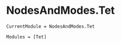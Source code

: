 # NodesAndModes.Tet

```@meta
CurrentModule = NodesAndModes.Tet
```

```@autodocs
Modules = [Tet]
```
